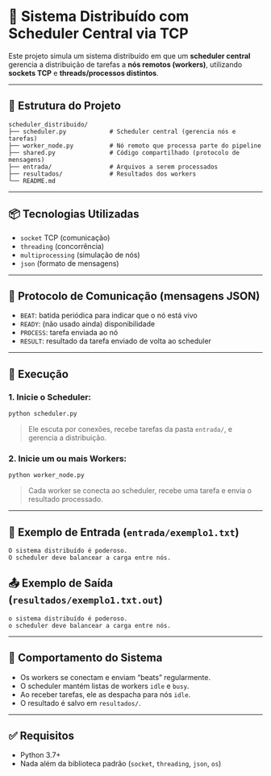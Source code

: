 
# 🧠 Sistema Distribuído com Scheduler Central via TCP

Este projeto simula um sistema distribuído em que um **scheduler central** gerencia a distribuição de tarefas a **nós remotos (workers)**, utilizando **sockets TCP** e **threads/processos distintos**.

---

## 📁 Estrutura do Projeto

```
scheduler_distribuido/
├── scheduler.py            # Scheduler central (gerencia nós e tarefas)
├── worker_node.py          # Nó remoto que processa parte do pipeline
├── shared.py               # Código compartilhado (protocolo de mensagens)
├── entrada/                # Arquivos a serem processados
├── resultados/             # Resultados dos workers
└── README.md
```

---

## 📦 Tecnologias Utilizadas

- `socket` TCP (comunicação)
- `threading` (concorrência)
- `multiprocessing` (simulação de nós)
- `json` (formato de mensagens)

---

## 🔗 Protocolo de Comunicação (mensagens JSON)

- `BEAT`: batida periódica para indicar que o nó está vivo
- `READY`: (não usado ainda) disponibilidade
- `PROCESS`: tarefa enviada ao nó
- `RESULT`: resultado da tarefa enviado de volta ao scheduler

---

## 🚀 Execução

### 1. Inicie o Scheduler:

```bash
python scheduler.py
```

> Ele escuta por conexões, recebe tarefas da pasta `entrada/`, e gerencia a distribuição.

### 2. Inicie um ou mais Workers:

```bash
python worker_node.py
```

> Cada worker se conecta ao scheduler, recebe uma tarefa e envia o resultado processado.

---

## 📄 Exemplo de Entrada (`entrada/exemplo1.txt`)

```
O sistema distribuído é poderoso.
O scheduler deve balancear a carga entre nós.
```

## 📤 Exemplo de Saída (`resultados/exemplo1.txt.out`)

```
o sistema distribuído é poderoso.
o scheduler deve balancear a carga entre nós.
```

---

## 🔁 Comportamento do Sistema

- Os workers se conectam e enviam “beats” regularmente.
- O scheduler mantém listas de workers `idle` e `busy`.
- Ao receber tarefas, ele as despacha para nós `idle`.
- O resultado é salvo em `resultados/`.

---

## ✅ Requisitos

- Python 3.7+
- Nada além da biblioteca padrão (`socket`, `threading`, `json`, `os`)

